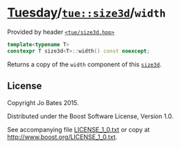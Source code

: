 [Tuesday](../../../README.md)/[`tue::size3d`](../../headers/size3d.md)/`width`
==============================================================================
Provided by header [`<tue/size3d.hpp>`](../../headers/size3d.md)

```c++
template<typename T>
constexpr T size3d<T>::width() const noexcept;
```

Returns a copy of the `width` component of this
[`size3d`](../../headers/size3d.md).

License
-------
Copyright Jo Bates 2015.

Distributed under the Boost Software License, Version 1.0.

See accompanying file [LICENSE_1_0.txt](../../../LICENSE_1_0.txt) or copy at
http://www.boost.org/LICENSE_1_0.txt.

